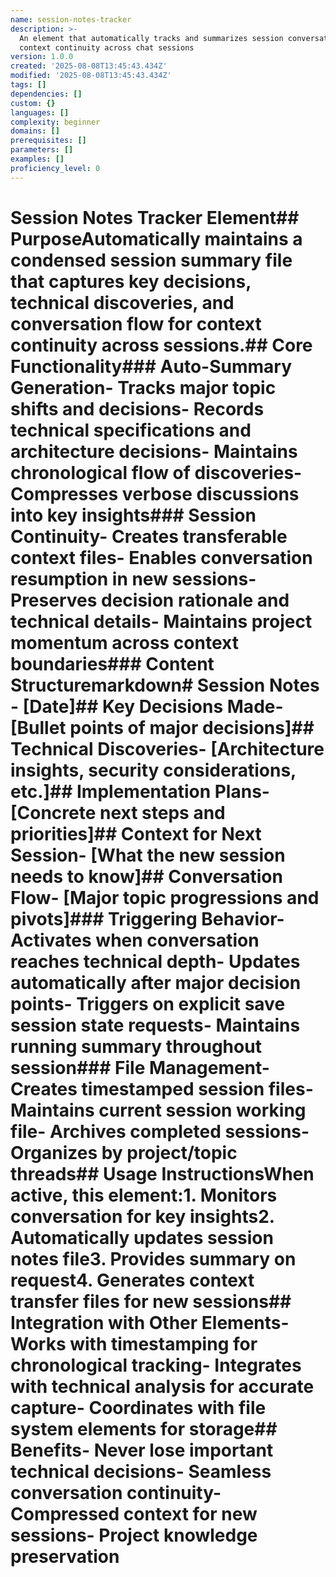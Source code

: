 ```yaml
---
name: session-notes-tracker
description: >-
  An element that automatically tracks and summarizes session conversations for
  context continuity across chat sessions
version: 1.0.0
created: '2025-08-08T13:45:43.434Z'
modified: '2025-08-08T13:45:43.434Z'
tags: []
dependencies: []
custom: {}
languages: []
complexity: beginner
domains: []
prerequisites: []
parameters: []
examples: []
proficiency_level: 0
---
```

# Session Notes Tracker Element## PurposeAutomatically maintains a condensed session summary file that captures key decisions, technical discoveries, and conversation flow for context continuity across sessions.## Core Functionality### Auto-Summary Generation- Tracks major topic shifts and decisions- Records technical specifications and architecture decisions- Maintains chronological flow of discoveries- Compresses verbose discussions into key insights### Session Continuity- Creates transferable context files- Enables conversation resumption in new sessions- Preserves decision rationale and technical details- Maintains project momentum across context boundaries### Content Structuremarkdown# Session Notes - [Date]## Key Decisions Made- [Bullet points of major decisions]## Technical Discoveries- [Architecture insights, security considerations, etc.]## Implementation Plans- [Concrete next steps and priorities]## Context for Next Session- [What the new session needs to know]## Conversation Flow- [Major topic progressions and pivots]### Triggering Behavior- Activates when conversation reaches technical depth- Updates automatically after major decision points- Triggers on explicit save session state requests- Maintains running summary throughout session### File Management- Creates timestamped session files- Maintains current session working file- Archives completed sessions- Organizes by project/topic threads## Usage InstructionsWhen active, this element:1. Monitors conversation for key insights2. Automatically updates session notes file3. Provides summary on request4. Generates context transfer files for new sessions## Integration with Other Elements- Works with timestamping for chronological tracking- Integrates with technical analysis for accurate capture- Coordinates with file system elements for storage## Benefits- Never lose important technical decisions- Seamless conversation continuity- Compressed context for new sessions- Project knowledge preservation
